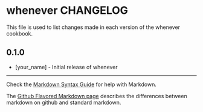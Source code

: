 whenever CHANGELOG
==================

This file is used to list changes made in each version of the whenever cookbook.

0.1.0
-----
- [your_name] - Initial release of whenever

- - -
Check the [Markdown Syntax Guide](http://daringfireball.net/projects/markdown/syntax) for help with Markdown.

The [Github Flavored Markdown page](http://github.github.com/github-flavored-markdown/) describes the differences between markdown on github and standard markdown.

